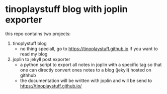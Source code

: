 # tinoplaystuff blog with joplin exporter

this repo contains two projects:

1. tinoplystuff blog
   - no thing speciall, go to <https://tinoplaystuff.github.io> if you want to 
     read my blog
2. joplin to jekyll post exporter
   - a python script to export all notes in joplin with a specific tag so that 
     one can directly convert ones notes to a blog (jekyll) hosted on githhub 
   - the documentation will be written with joplin and will be send to 
     <https://tinoplaystuff.github.io/>



